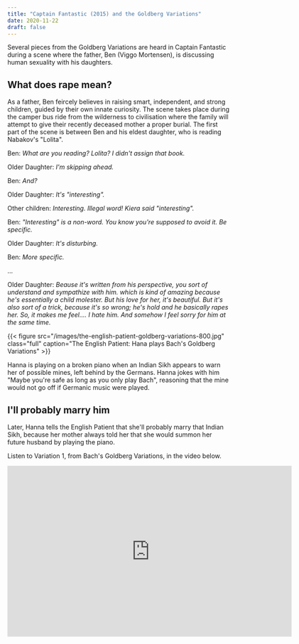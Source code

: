 ```yaml
---
title: "Captain Fantastic (2015) and the Goldberg Variations"
date: 2020-11-22
draft: false
---
```


Several pieces from the Goldberg Variations are heard in Captain Fantastic during a scene where the father, Ben (Viggo Mortensen), is discussing human sexuality with his daughters.

##  What does rape mean?

As a father, Ben feircely believes in raising smart, independent, and strong children, guided by their own innate curiosity. The scene takes place during the camper bus ride from the wilderness to civilisation where the family will attempt to give their recently deceased mother a proper burial. The first part of the scene is between Ben and his eldest daughter, who is reading Nabakov's "Lolita".

Ben: <cite>What are you reading? Lolita? I didn't assign that book.</cite>

Older Daughter: <cite>I'm skipping ahead.</cite>

Ben: <cite>And?</cite>

Older Daughter: <cite>It's "interesting".</cite>

 Other children: <cite>Interesting. Illegal word! Kiera said "interesting".</cite>
 
 Ben: <cite>"Interesting" is a non-word. You know you're supposed to avoid it. Be specific.</cite>
 
 Older Daughter: <cite>It's disturbing.</cite>
 
 Ben: <cite>More specific.</cite>
 
 ...
 
 Older Daughter: <cite>Beause it's written from his perspective, you sort of understand and sympathize with him. which is kind of amazing because he's essentially a child molester. But his love for her, it's beautiful. But it's also sort of a trick, because it's so wrong; he's hold and he basically rapes her. So, it makes me feel.... I hate him. And somehow I feel sorry for him at the same time.</cite>

{{< figure src="/images/the-english-patient-goldberg-variations-800.jpg" class="full" caption="The English Patient: Hana plays Bach's Goldberg Variations" >}}

Hanna is playing on a broken piano when an Indian Sikh appears to warn her of possible mines, left behind by the Germans. Hanna jokes with him "Maybe you're safe as long as you only play Bach", reasoning that the mine would not go off if Germanic music were played.

## I'll probably marry him

Later, Hanna tells the English Patient that she'll probably marry that Indian Sikh, because her mother always told her that she would summon her future husband by playing the piano.

Listen to Variation 1, from Bach's Goldberg Variations, in the video below.

<iframe width="640" height="385" src="https://www.youtube.com/embed/15ezpwCHtJs?controls=0&start=300" frameborder="0" allow="accelerometer; autoplay; clipboard-write; encrypted-media; gyroscope; picture-in-picture" allowfullscreen></iframe>


